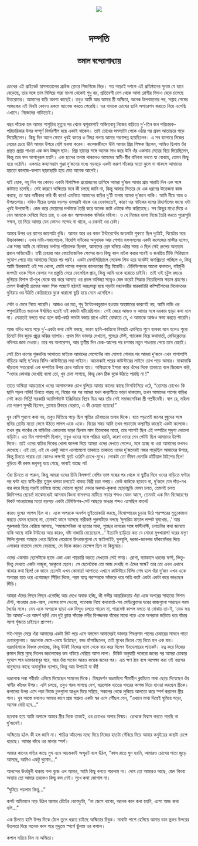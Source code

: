 <div align=center> <img src="../../metadata/images/rabibasariya/দম্পতি-তমাল-বন্দ্যোপাধ্যায়.jpg" align="center"></div><br><h1 align=center>দম্পতি</h1>
<h2 align=center>তমাল বন্দ্যোপাধ্যায়</h2><br>

চোখের এই প্রাইভেট হাসপাতালের গ্রাউন্ড ফ্লোরে গিজগিজে ভিড়। গত আড়াই দশকে এই প্রতিষ্ঠানের সুনাম যে হারে বেড়েছে, তার সঙ্গে তাল মিলিয়ে সারা বাংলা থেকেই শুধু নয়, প্রতিবেশী দেশ থেকে আসা রোগীর ভিড়ও বেড়ে চলেছে উত্তরোত্তর। আমাদের বাড়ি অবশ্য কাছেই। তবুও আমি আর আমার স্ত্রী অস্মিতা, অনেক টালবাহানার পর, সপ্তাহ শেষের আজকের এই দিনটা কোনও রকমে ম্যানেজ করতে পেরেছি। ওর বাবাকে চোখের ছানি অপারেশন করাতে নিয়ে এসেছি এখানে। নিজেদের গাড়িতেই।

বছর পাঁচেক হল আমার শাশুড়ির মৃত্যুর পর থেকে শ্বশুরমশাই অজিতবাবু নিজের বাড়িতে দু’-তিন জন পরিচারক-পরিচারিকার উপর সম্পূর্ণ নির্ভরশীল হয়ে একাই থাকেন। তাই চোখের সমস্যাটা পেকে ওঠার পর প্রবল আতান্তরে পড়ে গিয়েছিলেন। কিছু দিন আগে ফোনে খুবই কাতর ও বিষণ্ণ গলায় আমার শরণাপন্ন হয়েছিলেন। এ সব ব্যাপারে নিজের মেয়ের চেয়ে উনি আমার উপরে বেশি ভরসা করেন। কলেজজীবনে উনি আমার প্রিয় শিক্ষক ছিলেন, আমিও ছিলাম ওঁর প্রভূত প্রশ্রয় পাওয়া এক জন উজ্জ্বল ছাত্র। প্রিয় ছাত্রের সঙ্গে অনেক সাধ করে উনি ওঁর একমাত্র মেয়ের বিয়ে দিয়েছিলেন, কিন্তু তার ফল আশানুরূপ হয়নি। এক ছাদের তলায় থাকলেও আমাদের স্বামী-স্ত্রীর বনিবনা বলতে যা বোঝায়, তেমন কিছু হয়ে ওঠেনি। একমাত্র কন্যাসন্তান গুঞ্জা দু’জনের মধ্যে নড়বড়ে একটা করুণ সাঁকোর মতো ঝুলে না থাকলে আমাদের হয়তো কাগজে-কলমে ছাড়াছাড়ি হয়ে যেত অনেক আগেই।

যাই হোক, বহু দিন পর কোনও একটা দ্বিপাক্ষিক প্রয়োজনের তাগিদে আমরা দু’জন আবার প্রায় সারাটা দিন এক সঙ্গে কাটাতে চলেছি। সেই কারণে অস্মিতার মনে কী চলছে জানি না, কিন্তু আমার ভিতরে যে এক ধরনের উত্তেজনা কাজ করছে, তা আর অস্বীকার করি কী করে! এমনিতে আমাদের বাড়ির দু’টি তলায় আমরা দু’জনে থাকি। আমি নীচে আর ও উপরতলায়। যদিও নীচের তলার বড়সড় হলঘরটা থাকে ওর হেফাজতেই, কারণ ওর নাটকের দলের রিহার্সালের জন্যে ওটা খুবই উপযোগী। জেদ করে মেয়েদের দলটাকে তৈরি করে অনেক কষ্টে ওটাকে দাঁড় করিয়েছে। সব কিছুর মধ্যে দিয়ে ও যেন আমাকে দেখিয়ে দিতে চায়, ও এক জন আপাদমস্তক স্বনির্ভর মহিলা। ও যে নিজের ভাগ্য নিজে তৈরি করতে পুরোপুরি সক্ষম, তা নিয়ে আমার যেন কোনও সন্দেহ না থাকে, এ রকমই ওর চেষ্টা।

আমার উপর ওর রাগের জায়গাটা বুঝি। আমার আর ওর কমন ইন্টারেস্টের জায়গাটা শুরুতে ছিল দুটোই, থিয়েটার আর উচ্চাকাঙ্ক্ষা। এখন নাট্য-সমালোচক, বিদেশি নাটকের অনুবাদক আর পেশায় মফস্‌সলের একটা কলেজের মাস্টার হলেও, এক সময় আমি যে নাটকের দলটার পরিচালক ছিলাম, আমাদের প্রেম ঘনিয়ে ওঠার সময় ও ছিল সেই গ্রুপের অন্যতম প্রধান অভিনেত্রী। তন্বী চেহারা আর ফোটোজেনিক ফেসের জন্য কিছু কাল নাটক করার পরেই ও জনপ্রিয় টিভি সিরিয়ালে সুযোগ পেয়ে যায় আমাদের বিয়ের পর পরই। একটা মেগাসিরিয়ালে সেকেন্ড লিড হয়ে যথেষ্টই জনপ্রিয়তা পাচ্ছিল ও, কিন্তু আমি চিরকালই ওই সব খেলো, মোটা দাগের পপুলার কালচারের তীব্র বিরোধী। টেলিভিশনের আলো ঝলমলে, বহির্মুখী জগৎটা ওকে গিলে ফেলার সব প্রস্তুতি সেরে ফেলেছিল প্রায়, কিন্তু আমি ওকে হারাতে চাইনি। তাই ওই চটুল রংচঙে দুনিয়ার বিশাল হাঁ-মুখ থেকে বার করে আনতে ওর প্রবল অনিচ্ছা সত্ত্বেও জেদ করেই সিদ্ধান্ত নিয়েছিলাম সন্তান গ্রহণের। ক্রমশ ঊর্ধ্বমুখী গ্রাফের অমন পিক পয়েন্টে হঠাৎই অন্তঃসত্ত্বা হয়ে পড়াটা মহানগরীর মারকাটারি কম্পিটিশনের বিনোদনের দুনিয়ায় ওর উঠতি কেরিয়ারের বুকে ধারালো ছুরি হয়ে নেমে এসেছিল।

সেটা ও মেনে নিতে পারেনি। আজও ওর মত, শুধু ইন্টেলেকচুয়াল হওয়ার অহঙ্কারের কারণেই নয়, আমি নাকি ওর পপুলারিটিতে ভয়ানক ঈর্ষান্বিত হয়েই ওই কাণ্ডটা ঘটিয়েছিলাম। সেই জেরে আজও ও আমার সঙ্গে দরকার ছাড়া কথা বলে না। নেহাতই বলতে বাধ্য হলে কাঠ-কাঠ ভাবটা বজায় রাখে এটাই বোঝাতে যে, ও আমাকে আজও ক্ষমা করতে পারেনি।

আজ যদিও দায়ে পড়ে দু’-একটা কথা বেশি বলছে, কারণ ছানি-কাটানো বিষয়টা এমনিতে শুনে হালকা মনে হলেও পুরো তিনটে দিন জুড়ে প্রচুর ঝক্কির ব্যাপার। প্রথম দিন ডাক্তার দেখানো, গুচ্ছের টেস্ট, প্যাকেজ নিয়ে কথাবার্তা, মেডিক্লেমের নথিপত্র জমা দেওয়া। তার পর অপারেশন, আর তৃতীয় দিন চেক-আপের পর চশমার নতুন পাওয়ার পেয়ে তবে রেহাই।

সেই তিন ধাপের শুরুরটায় আপাতত মাইকে আমাদের পেশেন্টের নাম ঘোষণা শোনার পর আমরা দু’জনে এখন পাশাপাশি দাঁড়িয়ে আছি ছ’নম্বর বিলিং-কাউন্টারের লম্বা লাইনে। আচমকাই পরের কাউন্টারের লাইনে চোখ পড়ে আমার। মাঝামাঝি দাঁড়ানো সত্তরোর্ধ্ব এক দম্পতির উপর চোখ আটকে যায়। অস্মিতাকে ইশারা করে ওঁদের দিকে তাকাতে বলে জিজ্ঞেস করি, “ওদের কোথায় দেখেছি বলো তো, খুব চেনা লাগছে, কিন্তু কেন ঠিক বুঝে উঠতে পারছি না !”

তাতে অস্মিতা আড়চোখে ওদের আপাদমস্তক চোখ বুলিয়ে আমার কানের কাছে ফিসফিসিয়ে ওঠে, “তোমার চোখেও কি ছানি পড়ল নাকি! চিনতে পারছ না, বিয়ের পর পর আমরা যখন কল্যাণীতে ভাড়া থাকতাম, তখন আমাদের পাশের বাড়ির সেই কত্তা-গিন্নি! সরকারি অ্যাসিস্ট্যান্ট ইঞ্জিনিয়ার বিপ্লব মিত্র আর তাঁর সেই সমাজসেবিকা স্ত্রী পল্লবীদেবী। বাপ রে, মহিলা তো দারুণ সুন্দরী ছিলেন, গ্ল্যামার ঠিকরে বেরোত, এ কী চেহারা হয়েছে!”

খুব বেশি পুরনো কথা নয়, তবুও থিতিয়ে পড়ে ছিল স্মৃতির চৌবাচ্চার তলার দিকে। হাত পড়তেই জলের বুদ্বুদের সঙ্গে ছবির প্লেটের মতো ভেসে উঠতে লাগল একে একে। বিয়ের সময় আমি তখন পড়াতাম কল্যাণীর কাছেই একটা কলেজে। তখন বুদ্ধ পার্কের যে বাড়িটার একতলায় ভাড়া ছিলাম মাস তিনেকের মতো, তার পাশেই ছিল এই দম্পতির সুদৃশ্য দোতলা বাড়িটা। এত দিন পাশাপাশি ছিলাম, তবুও ওদের সঙ্গে পরিচয় হয়নি, কারণ ওদের মেন গেটটা ছিল আমাদের উল্টো দিকে। তাই ওদের বাড়ির দিকের খোলা জানলা দিয়ে আমরা ওদের দেখতে পেলেও, মনে হচ্ছে না ওরা আমাদের কখনও দেখেছে। এই তো, এই যে একটু আগে এলোমেলো তাকাতে তাকাতে ওদের দু’জনেরই নজর পড়েছিল আমাদের উপরে, কিন্তু চিনতে পারার তো কোনও লক্ষণই ফুটে ওঠেনি চোখে-মুখে। লোকটা তো ভীষণ দেমাকি ডাঁটিয়াল টাইপের ছিল! বুড়িয়ে কী রকম জবুথবু হয়ে গেছে, ভাবাই যাচ্ছে না!

ওঁরা চিনতে না পারুন, কিন্তু আমরা ওদের চিনি বিলক্ষণ! বেশির ভাগ সন্ধের পর থেকে বা ছুটির দিনে ওদের বাড়িতে ঘণ্টার পর ঘণ্টা ধরে স্বামী-স্ত্রীর তুমুল ঝগড়া চলতেই থাকত বিশ্রী চড়া গলায়। কেউ কাউকে ছাড়বে না, দু’জনে যেন দাঁত-নখ বার করে হিংস্র লড়াই চালিয়ে যাচ্ছে দোতলা জুড়ে! দেদার অকথা-কুকথা ছোড়াছুড়ি যেমন চলত, তেমনই চলত জিনিসপত্র ছোড়া! মাঝেমধ্যেই আসবাব কিংবা বাসনপত্র মাটিতে পড়ার শব্দও যেমন আসে, তেমনই এক দিন বিস্ফোরণের বিকট আওয়াজের মতো বড়সড় একটা টেলিভিশন-সেট আছড়ে ভাঙার শব্দও এসেছিল কানে!

কারও মুখের আগল ছিল না। একে অপরকে অনর্গল তুইতোকারি করছে, বিষোদ্গারের চূড়ায় উঠে পরস্পরের মৃত্যুকামনা করতে যেমন ছাড়ছে না, তেমনই কানে আসছে নারীকণ্ঠ পুরুষটিকে বলছে ‘দুশ্চরিত্র মাতাল লম্পট ঘুষখোর...’ আর পুরুষকণ্ঠ চিরে বেরিয়ে আসছে, ‘সমাজসেবিকা না ছাতার মাথা, গুচ্ছের নাগরের সঙ্গে ফস্টিনস্টি, ঢলাঢলির কথা জানতে বাকি আছে নাকি টাউনের আর কারও, নষ্টা বাজারি মেয়েছেলে...’ ইত্যাদি ছাড়িয়ে কত যে নোংরা মুখখারাপ! ঘরের মসৃণ সিলিংগুলোয় আছাড় খেয়ে ছিটকে বেরোনো চিৎকারগুলো যে স্কাইলাইট, ঘুলঘুলি, দরজা-জানলার ফাঁকফোঁকর দিয়ে এলাকার বাতাসে ভেসে বেড়াচ্ছে, সে দিকে কারও ভ্রুক্ষেপ ছিল না কিছুমাত্র।

ওদের একমাত্র ছেলেটাকে ছাদে একা একা পায়চারি করতে দেখতাম সেই সময়। রোগা, ফ্যাকাসে ধরনের ফর্সা, ভিতু-ভিতু দেখতে একটা লাজুক, ঘরকুনো ছেলে। সে ছেলেটাকে তো আজ দেখছি না এঁদের সঙ্গে? তার তো এখন এখানে থাকার কথা ছিল! কে জানে ছেলেটা এখন কোথায়! আপাতত এখানে কাউন্টারে বিলিং শেষ হলে ওঁরা দু’জন এখন একে অপরের হাত ধরে এগোচ্ছেন সিঁড়ির দিকে, পরম যত্নে পরস্পরকে আঁকড়ে ধরে অতি কষ্টে একটা একটা করে ভাঙছেন সিঁড়ি।

আমরা ওঁদের পিছন পিছন এগোচ্ছি আর দেখে অবাক হচ্ছি, কী গভীর আন্তরিকতায় ওঁরা একে অপরের সাহায্যে ভিশন টেস্ট, পাওয়ার চেক-আপ, লেন্সের মাপ দেওয়া, প্যাকেজ নিয়ে কথাবার্তা-সহ মেডিক্লেমের ঘরের কাজগুলো সারছেন পরম ধৈর্যের সঙ্গে। যেন একে অপরকে ছাড়া এক বিন্দুও চলতে পারেন না, পারফেক্ট কাপল বলতে যা বোঝায় তা-ই, ‘মেড ফর ইচ আদার’-এর আদর্শ ছবি! যেন দুই ক্লান্ত সাঁতারু নদীর বিপজ্জনক বাঁকের মাঝে পড়ে একে অপরকে জড়িয়ে ধরে বাঁচার আশা খুঁজতে চাইছেন প্রাণপণ।

সই-সাবুদ সেরে ওঁরা আমাদের একটা সিট পরে এসে বসলেন আমাদেরই ডাক্তার শিবপ্রসাদ পালের চেম্বারের সামনে পাতা চেয়ারগুলোয়। ভদ্রলোক ঘেমে-নেয়ে উঠেছেন, বড্ড হাঁপাচ্ছিলেন, তাই মুখের ভিতর স্প্রে নিতে হল এক বার। ভদ্রমহিলাকে বিধ্বস্ত দেখাচ্ছে, কিন্তু উনিই নিজের ব্যাগ থেকে বার করে দিলেন ইনহেলারের প্যাকেট। যত্ন করে নিজের রুমাল দিয়ে মুছে দিলেন ভদ্রলোকের কষ গড়িয়ে বেরিয়ে আসা লালা। টিকিট অনুযায়ী পনেরো জনের পর আমরা ঢোকার সুযোগ পাব ডাক্তারবাবুর ঘরে, আর ওঁরা পাবেন আরও কয়েক জনের পর। এত ক্ষণ ঠায় বসে অপেক্ষা করা ওই বয়সের মানুষদের কাছে অমানুষিক ব্যাপার, কিন্তু আর উপায়ই বা কী!

ভদ্রলোক লম্বা শরীরটা এলিয়ে দিয়েছেন সামনের দিকে। বিষণ্ণদর্শন ভদ্রমহিলা সীমাহীন ক্লান্তিতে মাথা ছেড়ে দিয়েছেন ওঁর স্বামীর কাঁধের উপর। এসি চলছে, তবুও গরম লাগছে বেশ, ভদ্রলোক হাতের খবরের কাগজ দিয়ে হাওয়া করছেন স্ত্রীকে। কপালের উপর এসে পড়া ভিজে চুলগুলো আঙুল দিয়ে সরিয়ে, সকলের থেকে লুকিয়ে আলতো করে স্পর্শ করলেন স্ত্রীর গাল। খুব আস্তে বললেও আমার কানে প্রায় অশ্রুত একটা স্বর এসে পৌঁছল যেন, “এখানে মাথা দিয়েই ঘুমিয়ে পড়ো, অনেক দেরি হবে...”

হতবাক হয়ে আমি অপাঙ্গে আমার স্ত্রীর দিকে তাকাই, ওর চোখেও অপার বিস্ময়। চোখকে বিশ্বাস করতে পারছি না দু’জনেই।

অস্মিতার হঠাৎ কী হল জানি না। শাড়ির আঁচলের মধ্যে দিয়ে নিজের হাতটা সেঁধিয়ে দিয়ে আমার কনুইয়ের কাছটা চেপে ধরেছে। আমার কাঁধে ওর মাথার স্পর্শ।

আমার কানের লতির কাছে মুখ এনে আচমকাই অস্ফুটে বলে উঠল, “কাল রাতে ঘুম হয়নি, আমারও চোখের পাতা জুড়ে আসছে, আমিও একটু ঘুমোব...”

আনন্দের ঊর্ধ্বমুখী ধাক্কায় গলা বুজে এল আমার, আমি কিছু বলতে পারলাম না। দোষ তো আমারও আছে, জেদ কিংবা অন্যায় তো আমার তরফেও কিছু কম নেই। মুখে কথা জোগাল না।

“ঘুমিয়ে পড়লাম কিন্তু...”

কপট অভিমানে নড়ে উঠল আমার ঠোঁটের কোণদুটো, “না জেগে থাকো, অনেক কাল কথা হয়নি, এসো আজ কথা বলি...”

এক চিলতে হাসি উপর দিকে ঠেলে তুলে ধরতে চাইছে অস্মিতার চিবুক। মাথাটা পাশে হেলিয়ে আমার ডান ভুরুর উপরের উত্তলতা দিয়ে অনেক কাল পরে মৃদুতম স্পর্শে ছুঁলাম ওর কপাল।

কপাল সরিয়ে নিল না অস্মিতা।

